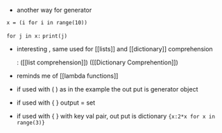 - another way for generator

`x = (i for i in range(10))`

`for j in x:`
	`print(j)`

- interesting , same used for [[lists]] and [[dictionary]] comprehension
  
  : ([[list comprehension]])
  ([[Dictionary Comprehention]])
- reminds me of [[lambda functions]]
- if used with ( ) as in the example the out put is generator object
- if used with { } output = set 
- if used with { } with key val pair, out put is dictionary 
`{x:2*x for x in range(3)}`
